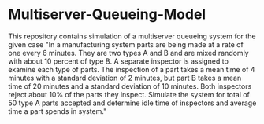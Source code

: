 # Multiserver-Queueing-Model
This repository contains simulation of a multiserver queueing system for the given case "In a manufacturing system parts are being made at a rate of one every 6 minutes. They are two types A and B and are mixed randomly with about 10 percent of type B. A separate inspector is assigned to examine each type of parts. The inspection of a part takes a mean time of 4 minutes with a standard deviation of 2 minutes, but part B takes a mean time of 20 minutes and a standard deviation of 10 minutes. Both inspectors reject about 10% of the parts they inspect. Simulate the system for total of 50 type A parts accepted and determine idle time of inspectors and average time a part spends in system."
